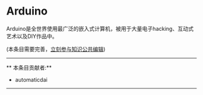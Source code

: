 # Arduino

Arduino是全世界使用最广泛的嵌入式计算机，被用于大量电子hacking、互动式艺术以及DIY作品中。

(本条目需要完善，[立刻参与知识公共编辑](/how-to-contribute/))

---

** 本条目贡献者:**

- automaticdai

---
